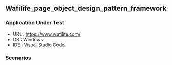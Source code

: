 ## Wafilife_page_object_design_pattern_framework

### Application Under Test

- URL : https://www.wafilife.com/
- OS : Windows
- IDE : Visual Studio Code


### Scenarios


